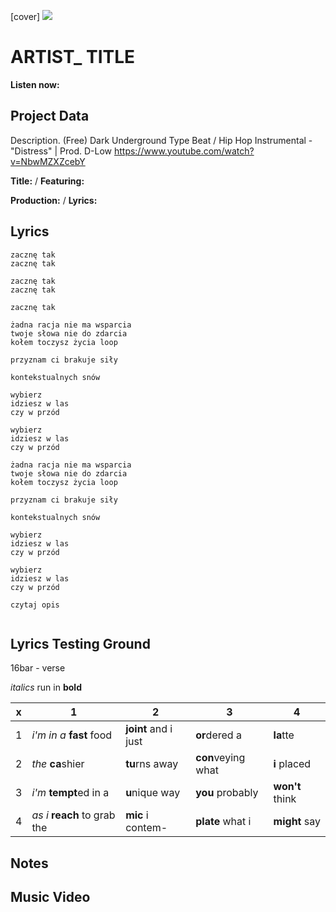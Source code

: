 [cover] ![](57175019_319474918741616_8502199518755923887_n.jpg)

# ARTIST_ TITLE

**Listen now:** 

## Project Data

Description.
(Free) Dark Underground Type Beat / Hip Hop Instrumental - "Distress" | Prod. D-Low
https://www.youtube.com/watch?v=NbwMZXZcebY

**Title:**  / **Featuring:** 

**Production:**  / **Lyrics:** 

## Lyrics

```
zacznę tak
zacznę tak

zacznę tak
zacznę tak

zacznę tak

żadna racja nie ma wsparcia
twoje słowa nie do zdarcia
kołem toczysz życia loop

przyznam ci brakuje siły

kontekstualnych snów

wybierz
idziesz w las 
czy w przód

wybierz
idziesz w las 
czy w przód

żadna racja nie ma wsparcia
twoje słowa nie do zdarcia
kołem toczysz życia loop

przyznam ci brakuje siły

kontekstualnych snów

wybierz
idziesz w las 
czy w przód

wybierz
idziesz w las 
czy w przód

czytaj opis


```

## Lyrics Testing Ground

16bar - verse

*italics* run in
**bold**

| x | 1 | 2 | 3 | 4 |
|---|---|---|---|---|
| 1 | *i'm in a* **fast** food | **joint** and i just  | **or**dered a  | **la**tte  |
| 2 | *the* **ca**shier | **tu**rns away  |  **con**veying what |  **i** placed |
| 3 | *i'm* **tempt**ed in a | **u**nique way  |  **you** probably |  **won't** think |
| 4 | *as i* **reach** to grab the |  **mic** i contem-  | **plate** what i | **might** say |

## Notes

## Music Video
